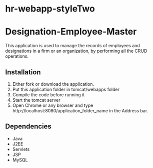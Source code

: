 # hr-webapp-styleTwo
# Designation-Employee-Master
This application is used to manage the records of employees and designations in a firm or an organization, by performing all the CRUD operations.

## Installation
1. Either fork or download the application.
2. Put this application folder in tomcat/webapps folder
3. Compile the code before running it
4. Start the tomcat server
5. Open Chrome or any browser and type http://localhost:8080/application_folder_name in the Address bar.

## Dependencies
- Java
- J2EE
- Servlets
- JSP
- MySQL
